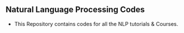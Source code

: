 ## Natural Language Processing Codes

* This Repository contains codes for all the NLP tutorials & Courses.